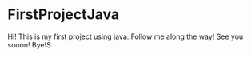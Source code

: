 # FirstProjectJava
Hi! This is my first project using java. Follow me along the way! See you sooon! Bye!S